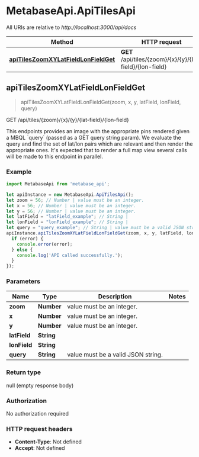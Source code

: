 # MetabaseApi.ApiTilesApi

All URIs are relative to *http://localhost:3000/api/docs*

Method | HTTP request | Description
------------- | ------------- | -------------
[**apiTilesZoomXYLatFieldLonFieldGet**](ApiTilesApi.md#apiTilesZoomXYLatFieldLonFieldGet) | **GET** /api/tiles/{zoom}/{x}/{y}/{lat-field}/{lon-field} | GET /api/tiles/{zoom}/{x}/{y}/{lat-field}/{lon-field}



## apiTilesZoomXYLatFieldLonFieldGet

> apiTilesZoomXYLatFieldLonFieldGet(zoom, x, y, latField, lonField, query)

GET /api/tiles/{zoom}/{x}/{y}/{lat-field}/{lon-field}

This endpoints provides an image with the appropriate pins rendered given a MBQL &#x60;query&#x60; (passed as a GET query   string param). We evaluate the query and find the set of lat/lon pairs which are relevant and then render the   appropriate ones. It&#39;s expected that to render a full map view several calls will be made to this endpoint in   parallel.

### Example

```javascript
import MetabaseApi from 'metabase_api';

let apiInstance = new MetabaseApi.ApiTilesApi();
let zoom = 56; // Number | value must be an integer.
let x = 56; // Number | value must be an integer.
let y = 56; // Number | value must be an integer.
let latField = "latField_example"; // String | 
let lonField = "lonField_example"; // String | 
let query = "query_example"; // String | value must be a valid JSON string.
apiInstance.apiTilesZoomXYLatFieldLonFieldGet(zoom, x, y, latField, lonField, query, (error, data, response) => {
  if (error) {
    console.error(error);
  } else {
    console.log('API called successfully.');
  }
});
```

### Parameters


Name | Type | Description  | Notes
------------- | ------------- | ------------- | -------------
 **zoom** | **Number**| value must be an integer. | 
 **x** | **Number**| value must be an integer. | 
 **y** | **Number**| value must be an integer. | 
 **latField** | **String**|  | 
 **lonField** | **String**|  | 
 **query** | **String**| value must be a valid JSON string. | 

### Return type

null (empty response body)

### Authorization

No authorization required

### HTTP request headers

- **Content-Type**: Not defined
- **Accept**: Not defined


